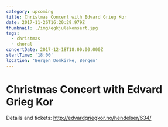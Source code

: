 ```yaml
---
category: upcoming
title: Christmas Concert with Edvard Grieg Kor
date: 2017-11-26T16:20:29.979Z
thumbnail: ./img/egkjulekonsert.jpg
tags:
  - christmas
  - choral
concertDate: 2017-12-18T18:00:00.000Z
startTime: '18:00'
location: 'Bergen Domkirke, Bergen'
---
```

# Christmas Concert with Edvard Grieg Kor

Details and tickets: http://edvardgriegkor.no/hendelser/634/
